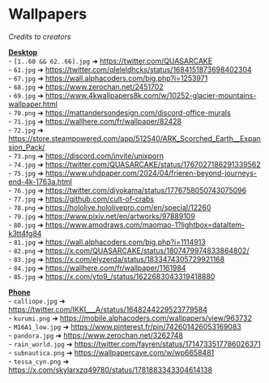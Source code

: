 # Wallpapers
*Credits to creators*

<u>**Desktop**</u><br>
\- `[1..60 && 62..66].jpg` ➜ https://twitter.com/QUASARCAKE<br>
\- `61.jpg` ➜ https://twitter.com/qleleldhcks/status/1684151873698402304<br>
\- `67.jpg` ➜ https://wall.alphacoders.com/big.php?i=1253971<br>
\- `68.jpg` ➜ https://www.zerochan.net/2451702<br>
\- `69.jpg` ➜ https://www.4kwallpapers8k.com/w/10252-glacier-mountains-wallpaper.html<br>
\- `70.png` ➜ https://mattandersondesign.com/discord-office-murals<br>
\- `71.jpg` ➜ https://wallhere.com/fr/wallpaper/82428<br>
\- `72.jpg` ➜ https://store.steampowered.com/app/512540/ARK_Scorched_Earth__Expansion_Pack/<br>
\- `73.png` ➜ https://discord.com/invite/unixporn<br>
\- `74.jpg` ➜ https://twitter.com/QUASARCAKE/status/1767027186291339562<br>
\- `75.jpg` ➜ https://www.uhdpaper.com/2024/04/frieren-beyond-journeys-end-4k-1763a.html<br>
\- `76.jpg` ➜ https://twitter.com/diyokama/status/1776758050743075096<br>
\- `77.jpg` ➜ https://github.com/cult-of-crabs<br>
\- `78.png` ➜ https://hololive.hololivepro.com/en/special/12260<br>
\- `79.jpg` ➜ https://www.pixiv.net/en/artworks/97889109<br>
\- `80.jpg` ➜ https://www.amodraws.com/maomao-1?lightbox=dataItem-k3tt4fg84<br>
\- `81.jpg` ➜ https://wall.alphacoders.com/big.php?i=1114913<br>
\- `82.png` ➜ https://x.com/QUASARCAKE/status/1807479974833864802/<br>
\- `83.jpg` ➜ https://x.com/elyzerda/status/1833474305729921168<br>
\- `84.jpg` ➜ https://wallhere.com/fr/wallpaper/1161984<br>
\- `85.jpg` ➜ https://x.com/yto9_/status/1622683043319418880<br>


<u>**Phone**</u><br>
\- `calliope.jpg` ➜ https://twitter.com/IKKI___A/status/1648244229523779584<br>
\- `kurumi.png` ➜ https://mobile.alphacoders.com/wallpapers/view/963732<br>
\- `M16A1_low.jpg` ➜ https://www.pinterest.fr/pin/742601426053169083<br>
\- `pandora.jpg` ➜ https://www.zerochan.net/3262748<br>
\- `rain_world.jpg` ➜ https://twitter.com/fayren/status/1714733517786026371<br>
\- `subnautica.png` ➜ https://wallpapercave.com/w/wp6658481<br>
\- `tessa_cyn.png` ➜ https://x.com/skylarxzq49780/status/1781883343304614138<br>
